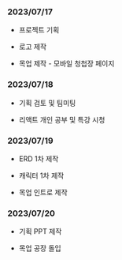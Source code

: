 ### 2023/07/17

- 프로젝트 기획

- 로고 제작

- 목업 제작 - 모바일 청첩장 페이지 

### 2023/07/18

- 기획 검토 및 팀미팅

- 리액트 개인 공부 및 특강 시청

### 2023/07/19

- ERD 1차 제작

- 캐릭터 1차 제작

- 목업 인트로 제작

### 2023/07/20

- 기획 PPT 제작

- 목업 공장 돌입

